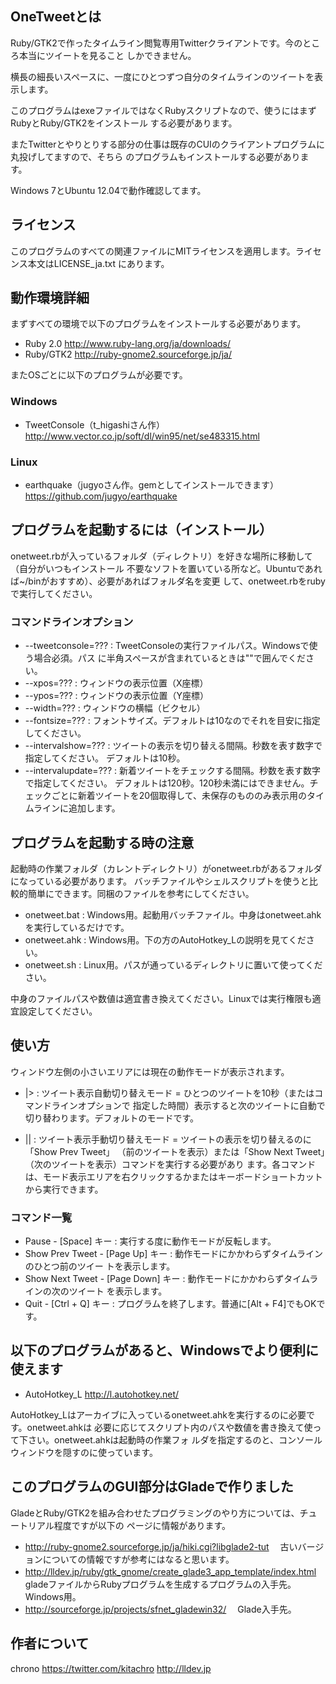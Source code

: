 ﻿## OneTweetとは

Ruby/GTK2で作ったタイムライン閲覧専用Twitterクライアントです。今のところ本当にツイートを見ること
しかできません。

横長の細長いスペースに、一度にひとつずつ自分のタイムラインのツイートを表示します。

このプログラムはexeファイルではなくRubyスクリプトなので、使うにはまずRubyとRuby/GTK2をインストール
する必要があります。

またTwitterとやりとりする部分の仕事は既存のCUIのクライアントプログラムに丸投げしてますので、そちら
のプログラムもインストールする必要があります。

Windows 7とUbuntu 12.04で動作確認してます。


## ライセンス

このプログラムのすべての関連ファイルにMITライセンスを適用します。ライセンス本文はLICENSE_ja.txt
にあります。


## 動作環境詳細

まずすべての環境で以下のプログラムをインストールする必要があります。

* Ruby 2.0 http://www.ruby-lang.org/ja/downloads/
* Ruby/GTK2 http://ruby-gnome2.sourceforge.jp/ja/

またOSごとに以下のプログラムが必要です。

### Windows
* TweetConsole（t_higashiさん作）
 http://www.vector.co.jp/soft/dl/win95/net/se483315.html
 
### Linux
* earthquake（jugyoさん作。gemとしてインストールできます）
 https://github.com/jugyo/earthquake


## プログラムを起動するには（インストール）

onetweet.rbが入っているフォルダ（ディレクトリ）を好きな場所に移動して（自分がいつもインストール
不要なソフトを置いている所など。Ubuntuであれば~/binがおすすめ）、必要があればフォルダ名を変更
して、onetweet.rbをrubyで実行してください。

### コマンドラインオプション

* --tweetconsole=??? : TweetConsoleの実行ファイルパス。Windowsで使う場合必須。パス
に半角スペースが含まれているときは""で囲んでください。
* --xpos=???     : ウィンドウの表示位置（X座標）
* --ypos=???     : ウィンドウの表示位置（Y座標）
* --width=???    : ウィンドウの横幅（ビクセル）
* --fontsize=??? : フォントサイズ。デフォルトは10なのでそれを目安に指定してください。
* --intervalshow=??? : ツイートの表示を切り替える間隔。秒数を表す数字で指定してください。
デフォルトは10秒。
* --intervalupdate=??? : 新着ツイートをチェックする間隔。秒数を表す数字で指定してください。
デフォルトは120秒。120秒未満にはできません。チェックごとに新着ツイートを20個取得して、未保存のもののみ表示用のタイムラインに追加します。


## プログラムを起動する時の注意

起動時の作業フォルダ（カレントディレクトリ）がonetweet.rbがあるフォルダになっている必要があります。
バッチファイルやシェルスクリプトを使うと比較的簡単にできます。同梱のファイルを参考にしてください。

* onetweet.bat : Windows用。起動用バッチファイル。中身はonetweet.ahkを実行しているだけです。
* onetweet.ahk : Windows用。下の方のAutoHotkey_Lの説明を見てください。
* onetweet.sh  : Linux用。パスが通っているディレクトリに置いて使ってください。

中身のファイルパスや数値は適宜書き換えてください。Linuxでは実行権限も適宜設定してください。


## 使い方

ウィンドウ左側の小さいエリアには現在の動作モードが表示されます。

* |> : ツイート表示自動切り替えモード = ひとつのツイートを10秒（またはコマンドラインオプションで
指定した時間）表示すると次のツイートに自動で切り替わります。デフォルトのモードです。

* || : ツイート表示手動切り替えモード = ツイートの表示を切り替えるのに「Show Prev Tweet」
（前のツイートを表示）または「Show Next Tweet」（次のツイートを表示）コマンドを実行する必要があり
ます。各コマンドは、モード表示エリアを右クリックするかまたはキーボードショートカットから実行できます。

### コマンド一覧

* Pause - [Space] キー : 実行する度に動作モードが反転します。
* Show Prev Tweet - [Page Up] キー : 動作モードにかかわらずタイムラインのひとつ前のツイー
トを表示します。
* Show Next Tweet - [Page Down] キー : 動作モードにかかわらずタイムラインの次のツイート
を表示します。
* Quit - [Ctrl + Q] キー : プログラムを終了します。普通に[Alt + F4]でもOKです。


## 以下のプログラムがあると、Windowsでより便利に使えます

* AutoHotkey_L http://l.autohotkey.net/

AutoHotkey_Lはアーカイブに入っているonetweet.ahkを実行するのに必要です。onetweet.ahkは
必要に応じてスクリプト内のパスや数値を書き換えて使って下さい。onetweet.ahkは起動時の作業フォ
ルダを指定するのと、コンソールウィンドウを隠すのに使っています。


## このプログラムのGUI部分はGladeで作りました

GladeとRuby/GTK2を組み合わせたプログラミングのやり方については、チュートリアル程度ですが以下の
ページに情報があります。

* http://ruby-gnome2.sourceforge.jp/ja/hiki.cgi?libglade2-tut
　古いバージョンについての情報ですが参考にはなると思います。
* http://lldev.jp/ruby/gtk_gnome/create_glade3_app_template/index.html
　gladeファイルからRubyプログラムを生成するプログラムの入手先。Windows用。
* http://sourceforge.jp/projects/sfnet_gladewin32/
　Glade入手先。


## 作者について
chrono
https://twitter.com/kitachro
http://lldev.jp